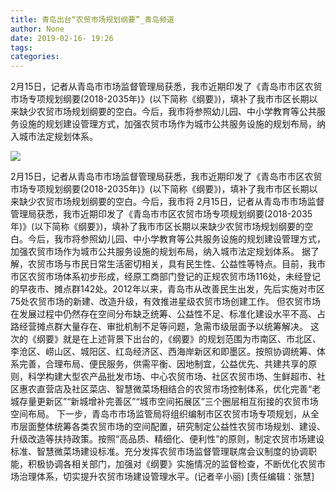 ```yaml
---
title: 青岛出台“农贸市场规划纲要”_青岛频道
author: None
date: 2019-02-16- 19:26
tags: 
categories: 
---
```

2月15日，记者从青岛市市场监督管理局获悉，我市近期印发了《青岛市市区农贸市场专项规划纲要(2018-2035年)》(以下简称《纲要》)，填补了我市市区长期以来缺少农贸市场规划纲要的空白。今后，我市将参照幼儿园、中小学教育等公共服务设施的规划建设管理方式，加强农贸市场作为城市公共服务设施的规划布局，纳入城市法定规划体系。
<!-- more -->
                
<img align="center" border="0" src="http://p2.ifengimg.com/a/2016/0810/204c433878d5cf9size1_w16_h16.png" />
                
            
2月15日，记者从青岛市市场监督管理局获悉，我市近期印发了《青岛市市区农贸市场专项规划纲要(2018-2035年)》(以下简称《纲要》)，填补了我市市区长期以来缺少农贸市场规划纲要的空白。今后，我市将
2月15日，记者从青岛市市场监督管理局获悉，我市近期印发了《青岛市市区农贸市场专项规划纲要(2018-2035年)》(以下简称《纲要》)，填补了我市市区长期以来缺少农贸市场规划纲要的空白。今后，我市将参照幼儿园、中小学教育等公共服务设施的规划建设管理方式，加强农贸市场作为城市公共服务设施的规划布局，纳入城市法定规划体系。
据了解，农贸市场与市民日常生活密切相关，具有民生性、公益性等特点。目前，我市市区农贸市场体系初步形成，经原工商部门登记的正规农贸市场116处，未经登记的早夜市、摊点群142处。2012年以来，青岛市从改善民生出发，先后实施对市区75处农贸市场的新建、改造升级，有效推进星级农贸市场创建工作。
但农贸市场在发展过程中仍然存在空间分布缺乏统筹、公益性不足、标准化建设水平不高、占路经营摊点群大量存在、审批机制不足等问题，急需市级层面予以统筹解决。
这次的《纲要》就是在上述背景下出台的，《纲要》的规划范围为市南区、市北区、李沧区、崂山区、城阳区、红岛经济区、西海岸新区和即墨区。按照协调统筹、体系完善，合理布局、便民服务，供需平衡、因地制宜，公益优先、共建共享的原则，科学构建大型农产品批发市场、中心农贸市场、社区农贸市场、生鲜超市、社区惠农直营店及社区菜店、智慧微菜场相结合的农贸市场控制体系，优化完善“老城存量更新区”“新城增补完善区”“城市空间拓展区”三个圈层相互衔接的农贸市场空间布局。
下一步，青岛市市场监管局将组织编制市区农贸市场专项规划，从全市层面整体统筹各类农贸市场的空间配置，研究制定公益性农贸市场规划、建设、升级改造等扶持政策。按照“高品质、精细化、便利性”的原则，制定农贸市场建设标准、智慧微菜场建设标准。充分发挥农贸市场监督管理联席会议制度的协调职能，积极协调各相关部门，加强对《纲要》实施情况的监督检查，不断优化农贸市场治理体系，切实提升农贸市场建设管理水平。(记者辛小丽)
[责任编辑：张慧]
            
